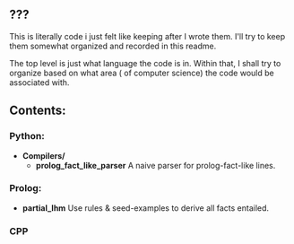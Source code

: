 ## ???
This is literally code i just felt like keeping after I wrote them. I'll try to keep them somewhat organized and recorded in this readme.

The top level is just what language the code is in. Within that, I shall try to organize based on what area ( of computer science) the code would be associated with.

## Contents:

### Python:
- **Compilers/**
	- **prolog_fact_like_parser**
		A naive parser for prolog-fact-like lines.

### Prolog:
- **partial_lhm**
	Use rules & seed-examples to derive all facts entailed.

### CPP

